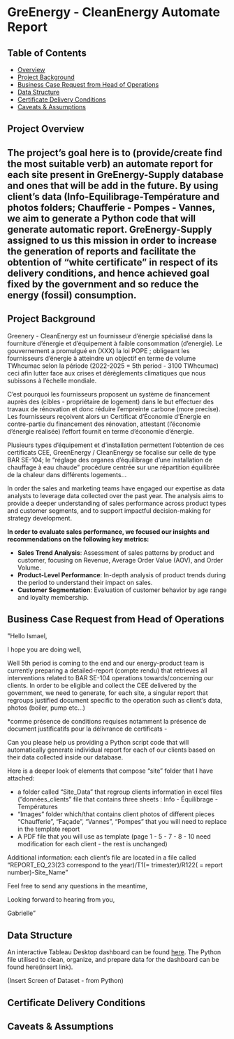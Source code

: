 # GreEnergy - CleanEnergy Automate Report

## Table of Contents

* [Overview](#project-overview)
* [Project Background](#project-background)
* [Business Case Request from Head of Operations](#Business-Case-Request-from-Head-of-Operations)
* [Data Structure](#data-structure)
* [Certificate Delivery Conditions](#certificate-delivery-conditions)
* [Caveats & Assumptions](#caveats-assumptions)

## Project Overview

## **The project’s goal here is to (provide/create find the most suitable verb) an automate report for each site present in GreEnergy-Supply database and ones that will be add in the future. By using client’s data (Info-Equilibrage-Température and photos folders; Chaufferie - Pompes - Vannes, we aim to generate a Python code that will generate automatic report. GreEnergy-Supply assigned to us this mission in order to increase the generation of reports  and facilitate the obtention of “white certificate” in respect of its delivery conditions, and hence achieved goal fixed by the government and so reduce the energy (fossil) consumption.** 

## Project Background

Greenery - CleanEnergy est un fournisseur d’énergie spécialisé dans la fourniture d’énergie et d’équipement à faible consommation (d’energie). Le gouvernement a promulgué en (XXX) la loi POPE ; obligeant les fournisseurs d’énergie à atteindre un objectif en terme de volume TWhcumac selon la période (2022-2025 = 5th period - 3100 TWhcumac) ceci afin lutter face aux crises et dérèglements climatiques que nous subissons à l’échelle mondiale. 

C’est pourquoi les fournisseurs proposent un système de financement auprès des (cibles - propriétaire de logement) dans le but effectuer des travaux de rénovation et donc réduire l’empreinte carbone (more precise). Les fournisseurs reçoivent alors un Certificat d’Économie d’Énergie en contre-partie du financement des rénovation, attestant (l’économie d’énergie réalisée) l’effort fournit en terme d’économie d’énergie.

Plusieurs types d’équipement et d’installation permettent l’obtention de ces certificats CEE, GreenEnergy / CleanEnergy se focalise sur celle de type BAR SE-104; le “réglage des organes d’équilibrage d’une installation de chauffage à eau chaude”  procédure centrée sur une répartition équilibrée de la chaleur dans différents logements…

In order the sales and marketing teams have engaged our expertise as data analysts to leverage data collected over the past year. The analysis aims to provide a deeper understanding of sales performance across product types and customer segments, and to support impactful decision-making for strategy development.

**In order to evaluate sales performance, we focused our insights and recommendations on the following key metrics:**

* **Sales Trend Analysis**: Assessment of sales patterns by product and customer, focusing on Revenue, Average Order Value (AOV), and Order Volume.
* **Product-Level Performance**: In-depth analysis of product trends during the period to understand their impact on sales.
* **Customer Segmentation**: Evaluation of customer behavior by age range and loyalty membership.

## Business Case Request from Head of Operations

"Hello Ismael,

I hope you are doing well,

Well 5th period is coming to the end and our energy-product team is currently preparing a detailed-report (compte rendu) that retrieves all interventions related to BAR SE-104 operations towards/concerning our clients. In order to be eligible and collect the CEE delivered by the government, we need to generate, for each site, a singular report that regroups justified document specific to the operation such as client’s data, photos (boiler, pump etc…) 

*comme présence de conditions requises notamment la présence de document justificatifs pour la délivrance de certificats - 

Can you please help us providing a Python script code that will automatically generate individual report for each of our clients based on their data collected inside our database. 

Here is a deeper look of elements that compose  “site” folder that I have attached:

- a folder called “Site_Data” that regroup clients information in excel files (”données_clients” file that contains three sheets : Info - Équilibrage - Températures
- “Images” folder which/that contains client photos of different pieces “Chaufferie”, “Façade”, “Vannes”, “Pompes” that you will need to replace in the template report
- A PDF file that you will use as template (page 1 - 5 - 7 - 8 - 10 need modification for each client - the rest is unchanged)

Additional information: each client’s file are located in a file called “REPORT_EQ_23(23 correspond to the year)/T1(= trimester)/R122( = report number)-Site_Name”

Feel free to send any questions in the meantime,

Looking forward to hearing from you,

Gabrielle”

## Data Structure

An interactive Tableau Desktop dashboard can be found [here](https://public.tableau.com/app/profile/ismael.cisse/viz/ElecTechAnalysis/ExecutiveOverview?publish=yes).
The Python file utilised to clean, organize, and prepare data for the dashboard can be found here(insert link).

(Insert Screen of Dataset - from Python)

## Certificate Delivery Conditions

## Caveats & Assumptions
